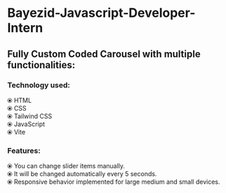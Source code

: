 # Bayezid-Javascript-Developer-Intern
## Fully Custom Coded Carousel with multiple functionalities:
### Technology used: 
  ⦿ HTML
  </br>
  ⦿ CSS
  </br>
  ⦿ Tailwind CSS
  </br>
  ⦿ JavaScript
  </br>
  ⦿ Vite
  
### Features: 
  ⦿ You can change slider items manually.
  </br>
  ⦿ It will be changed automatically every 5 seconds.
  </br>
  ⦿ Responsive behavior implemented for large medium and small devices.

